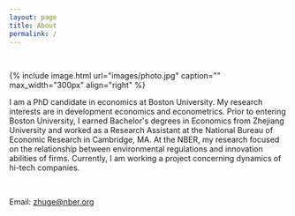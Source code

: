 ```yaml
---
layout: page
title: About
permalink: /
---
```


<br />

{% include image.html url="images/photo.jpg" caption="" max_width="300px" align="right" %}

I am a PhD candidate in economics at Boston University. My research interests are in development economics and econometrics. Prior to entering Boston University, I earned Bachelor's degrees in Economics from Zhejiang University and worked as a Research Assistant at the National Bureau of Economic Research in Cambridge, MA. At the NBER, my research focused on the relationship between environmental regulations and innovation abilities of firms. Currently, I am working a project concerning dynamics of hi-tech companies. 

<br />

Email: [zhuge@nber.org]

[zhuge@nber.org]: mailto:zhuge@nber.org
